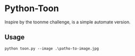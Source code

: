 # Python-Toon
Inspire by the toonme challenge, is a simple automate version.


## Usage
`python toon.py --image .\patho-to-image.jpg`
